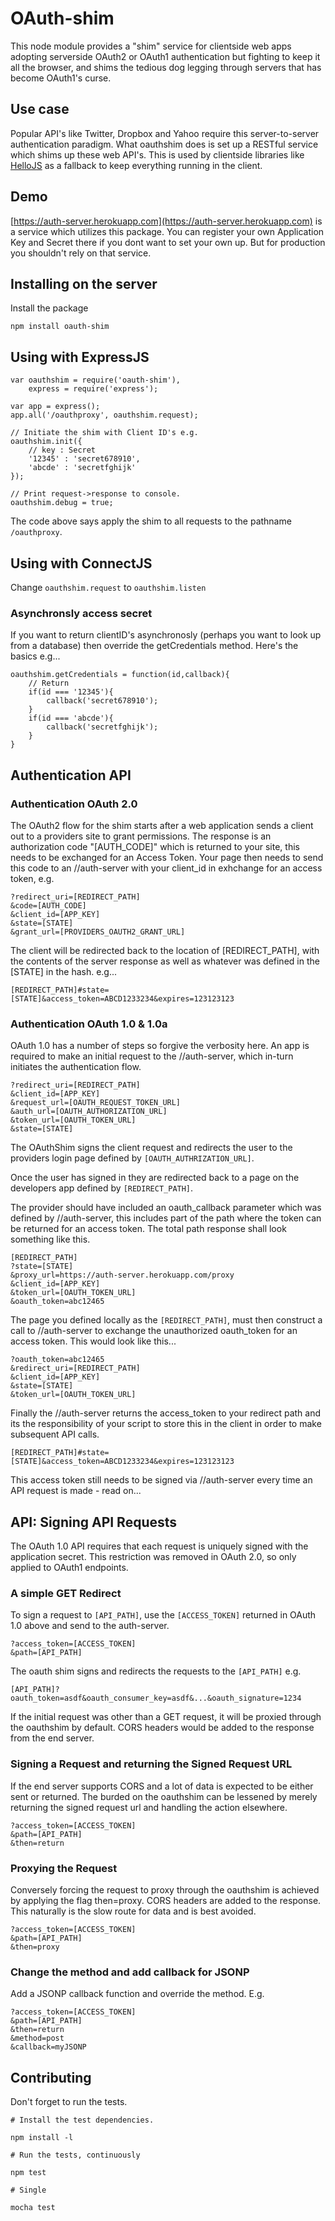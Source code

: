 # OAuth-shim
This node module provides a "shim" service for clientside web apps adopting serverside OAuth2 or OAuth1 authentication but fighting to keep it all the browser, and shims the tedious dog legging through servers that has become OAuth1's curse.


## Use case

Popular API's like Twitter, Dropbox and Yahoo require this server-to-server authentication paradigm. What oauthshim does is set up a RESTful service which shims up these web API's. This is used by clientside libraries like [HelloJS](http://adodson.com/hello.js) as a fallback to keep everything running in the client.

## Demo

[https://auth-server.herokuapp.com](https://auth-server.herokuapp.com) is a service which utilizes this package. You can register your own Application Key and Secret there if you dont want to set your own up. But for production you shouldn't rely on that service.


## Installing on the server

Install the package

	npm install oauth-shim


## Using with ExpressJS
	
	var oauthshim = require('oauth-shim'),
		express = require('express');

	var app = express();
	app.all('/oauthproxy', oauthshim.request);

	// Initiate the shim with Client ID's e.g.
	oauthshim.init({
		// key : Secret
		'12345' : 'secret678910',
		'abcde' : 'secretfghijk'
	});

	// Print request->response to console.
	oauthshim.debug = true;

The code above says apply the shim to all requests to the pathname `/oauthproxy`.

## Using with ConnectJS

Change `oauthshim.request` to `oauthshim.listen`


### Asynchronsly access secret

If you want to return clientID's asynchronosly (perhaps you want to look up from a database) then override the getCredentials method. Here's the basics e.g...

	oauthshim.getCredentials = function(id,callback){
		// Return
		if(id === '12345'){
			callback('secret678910');
		}
		if(id === 'abcde'){
			callback('secretfghijk');
		}
	}


## Authentication API

### Authentication OAuth 2.0

The OAuth2 flow for the shim starts after a web application sends a client out to a providers site to grant permissions. The response is an authorization code "[AUTH_CODE]" which is returned to your site, this needs to be exchanged for an Access Token. Your page then needs to send this code to an //auth-server with your client_id in exhchange for an access token, e.g.


	?redirect_uri=[REDIRECT_PATH]
	&code=[AUTH_CODE]
	&client_id=[APP_KEY]
	&state=[STATE]
	&grant_url=[PROVIDERS_OAUTH2_GRANT_URL]


The client will be redirected back to the location of [REDIRECT_PATH], with the contents of the server response as well as whatever was defined in the [STATE] in the hash. e.g...


	[REDIRECT_PATH]#state=[STATE]&access_token=ABCD1233234&expires=123123123



### Authentication OAuth 1.0 &amp; 1.0a

OAuth 1.0 has a number of steps so forgive the verbosity here. An app is required to make an initial request to the //auth-server, which in-turn initiates the authentication flow.


	?redirect_uri=[REDIRECT_PATH]
	&client_id=[APP_KEY]
	&request_url=[OAUTH_REQUEST_TOKEN_URL]
	&auth_url=[OAUTH_AUTHORIZATION_URL]
	&token_url=[OAUTH_TOKEN_URL]
	&state=[STATE]


The OAuthShim signs the client request and redirects the user to the providers login page defined by `[OAUTH_AUTHRIZATION_URL]`.

Once the user has signed in they are redirected back to a page on the developers app defined by `[REDIRECT_PATH]`. 

The provider should have included an oauth_callback parameter which was defined by //auth-server, this includes part of the path where the token can be returned for an access token. The total path response shall look something like this.


	[REDIRECT_PATH]
	?state=[STATE]
	&proxy_url=https://auth-server.herokuapp.com/proxy
	&client_id=[APP_KEY]
	&token_url=[OAUTH_TOKEN_URL]
	&oauth_token=abc12465


The page you defined locally as the `[REDIRECT_PATH]`, must then construct a call to //auth-server to exchange the unauthorized oauth_token for an access token. This would look like this...


	?oauth_token=abc12465
	&redirect_uri=[REDIRECT_PATH]
	&client_id=[APP_KEY]
	&state=[STATE]
	&token_url=[OAUTH_TOKEN_URL]


Finally the //auth-server returns the access_token to your redirect path and its the responsibility of your script to store this in the client in order to make subsequent API calls.

	[REDIRECT_PATH]#state=[STATE]&access_token=ABCD1233234&expires=123123123


This access token still needs to be signed via //auth-server every time an API request is made - read on...





## API: Signing API Requests

The OAuth 1.0 API requires that each request is uniquely signed with the application secret. This restriction was removed in OAuth 2.0, so only applied to OAuth1 endpoints.

### A simple GET Redirect

To sign a request to `[API_PATH]`, use the `[ACCESS_TOKEN]` returned in OAuth 1.0 above and send to the auth-server. 

	?access_token=[ACCESS_TOKEN]
	&path=[API_PATH]

The oauth shim signs and redirects the requests to the `[API_PATH]` e.g.

	[API_PATH]?oauth_token=asdf&oauth_consumer_key=asdf&...&oauth_signature=1234

If the initial request was other than a GET request, it will be proxied through the oauthshim by default. CORS headers would be added to the response from the end server.

### Signing a Request and returning the Signed Request URL

If the end server supports CORS and a lot of data is expected to be either sent or returned. The burded on the oauthshim can be lessened by merely returning the signed request url and handling the action elsewhere. 

	?access_token=[ACCESS_TOKEN]
	&path=[API_PATH]
	&then=return

### Proxying the Request
Conversely forcing the request to proxy through the oauthshim is achieved by applying the flag then=proxy. CORS headers are added to the response. This naturally is the slow route for data and is best avoided.

	?access_token=[ACCESS_TOKEN]
	&path=[API_PATH]
	&then=proxy


### Change the method and add callback for JSONP
Add a JSONP callback function and override the method. E.g.

	?access_token=[ACCESS_TOKEN]
	&path=[API_PATH]
	&then=return
	&method=post
	&callback=myJSONP


## Contributing

Don't forget to run the tests. 

	# Install the test dependencies.

	npm install -l

	# Run the tests, continuously

	npm test

	# Single

	mocha test


